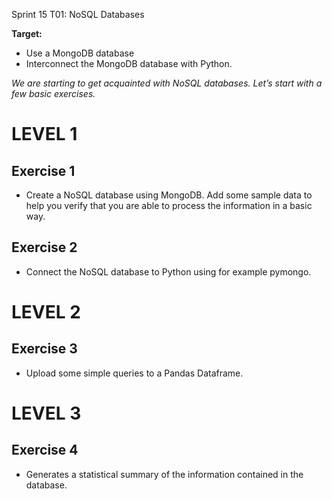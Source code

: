  Sprint 15 T01: NoSQL Databases

**Target:**
* Use a MongoDB database
* Interconnect the MongoDB database with Python.

_We are starting to get acquainted with NoSQL databases. Let’s start with a few basic exercises._

# LEVEL 1

 ## Exercise 1
- Create a NoSQL database using MongoDB. Add some sample data to help you verify that you are able to process the information in a basic way.

 ## Exercise 2
 - Connect the NoSQL database to Python using for example pymongo.

# LEVEL 2
 
 ## Exercise 3
 - Upload some simple queries to a Pandas Dataframe.
  
# LEVEL 3

## Exercise 4
 - Generates a statistical summary of the information contained in the database.
